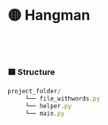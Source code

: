 # 🟡 Hangman

<br>
<br>

### 🟦 Structure

```javascript
project_folder/
     └── file_withwords.py
     └── helper.py
     └── main.py
```
